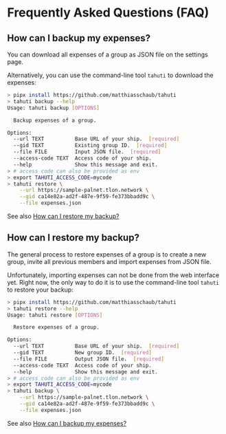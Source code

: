 # Frequently Asked Questions (FAQ)

## How can I backup my expenses?

You can download all expenses of a group as JSON file on the settings page.

Alternatively, you can use the command-line tool `tahuti` to download the
expenses:

```bash
> pipx install https://github.com/matthiasschaub/tahuti
> tahuti backup --help 
Usage: tahuti backup [OPTIONS]

  Backup expenses of a group.

Options:
  --url TEXT          Base URL of your ship.  [required]
  --gid TEXT          Existing group ID.  [required]
  --file FILE         Input JSON file.  [required]
  --access-code TEXT  Access code of your ship.
  --help              Show this message and exit.
> # access code can also be provided as env
> export TAHUTI_ACCESS_CODE=mycode
> tahuti restore \
    --url https://sample-palnet.tlon.network \
    --gid ca14e82a-ad2f-487e-9f59-fe373bbadd9c \
    --file expenses.json
```

See also [How can I restore my backup?](#how-can-i-restore-my-backup)

## How can I restore my backup?

The general process to restore expenses of a group is to create a new group,
invite all previous members and import expenses from JSON file.

Unfortunately, importing expenses can not be done from the web interface yet.
Right now, the only way to do it is to use the command-line tool `tahuti` to
restore your backup:

```bash
> pipx install https://github.com/matthiasschaub/tahuti
> tahuti restore --help
Usage: tahuti restore [OPTIONS]

  Restore expenses of a group.

Options:
  --url TEXT          Base URL of your ship.  [required]
  --gid TEXT          New group ID.  [required]
  --file FILE         Output JSON file.  [required]
  --access-code TEXT  Access code of your ship.
  --help              Show this message and exit.
> # access code can also be provided as env
> export TAHUTI_ACCESS_CODE=mycode
> tahuti backup \
    --url https://sample-palnet.tlon.network \
    --gid ca14e82a-ad2f-487e-9f59-fe373bbadd9c \
    --file expenses.json
```

See also [How can I backup my expenses?](#how-can-i-backup-my-expenses)
